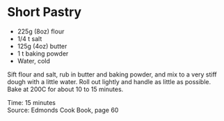# Short Pastry

* 225g (8oz) flour
* 1/4 t salt
* 125g (4oz) butter
* 1 t baking powder
* Water, cold

Sift flour and salt, rub in butter and baking powder, and mix to a very stiff dough with a little water.  Roll out lightly and handle as little as possible.  Bake at 200C for about 10 to 15 minutes.

Time: 15 minutes  
Source: Edmonds Cook Book, page 60

